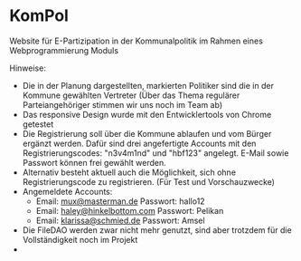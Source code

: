 # KomPol
Website für E-Partizipation in der Kommunalpolitik im Rahmen eines Webprogrammierung Moduls

Hinweise:
- Die in der Planung dargestellten, markierten Politiker sind die in der Kommune gewählten Vertreter (Über das Thema regulärer Parteiangehöriger stimmen wir uns noch im Team ab)
- Das responsive Design wurde mit den Entwicklertools von Chrome getestet
- Die Registrierung soll über die Kommune ablaufen und vom Bürger ergänzt werden. Dafür sind drei angefertigte Accounts mit den Registrierungscodes: "n3v4m1nd" und "hbf123" angelegt. E-Mail sowie Passwort können frei gewählt werden. 
- Alternativ besteht aktuell auch die Möglichkeit, sich ohne Registrierungscode zu registrieren. (Für Test und Vorschauzwecke)
- Angemeldete Accounts: 
  - Email: mux@masterman.de Passwort: hallo12 
  - Email: haley@hinkelbottom.com Passwort: Pelikan
  - Email: klarissa@schmied.de Passwort: Amsel
- Die FileDAO werden zwar nicht mehr genutzt, sind aber trotzdem für die Vollständigkeit noch im Projekt
- 